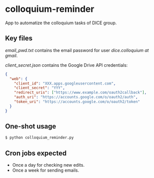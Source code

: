# colloquium-reminder
App to automatize the colloquium tasks of DICE group.

## Key files

*email_pwd.txt* contains the email password for user *dice.colloquium at gmail*.

*client_secret.json* contains the Google Drive API credentials:

```json
{
  "web": {
    "client_id": "XXX.apps.googleusercontent.com",
    "client_secret": "YYY",
    "redirect_uris": ["https://www.example.com/oauth2callback"],
    "auth_uri": "https://accounts.google.com/o/oauth2/auth",
    "token_uri": "https://accounts.google.com/o/oauth2/token"
  }
}
```

## One-shot usage

```bash
$ python colloquium_reminder.py
```

## Cron jobs expected

* Once a day for checking new edits.
* Once a week for sending emails.
